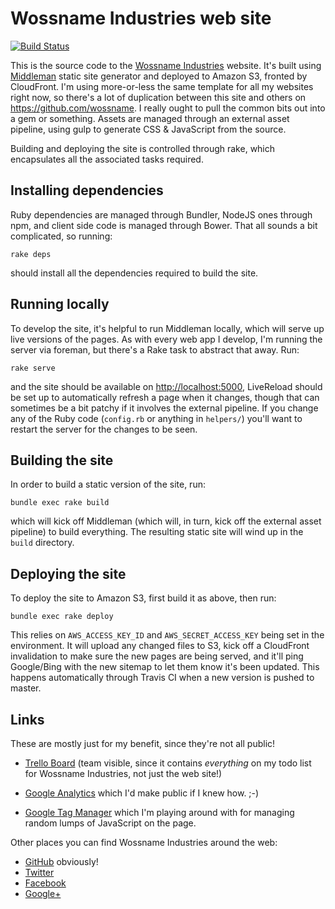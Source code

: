 # Wossname Industries web site

[![Build Status](https://travis-ci.org/wossname/woss.name.svg?branch=master)](https://travis-ci.org/wossname/woss.name)

This is the source code to the [Wossname Industries](https://woss.name/)
website. It's built using [Middleman][] static site generator and deployed to
Amazon S3, fronted by CloudFront. I'm using more-or-less the same template for
all my websites right now, so there's a lot of duplication between this site
and others on <https://github.com/wossname>. I really ought to pull the common
bits out into a gem or something. Assets are managed through an external asset
pipeline, using gulp to generate CSS & JavaScript from the source.

Building and deploying the site is controlled through rake, which encapsulates
all the associated tasks required.

## Installing dependencies

Ruby dependencies are managed through Bundler, NodeJS ones through npm, and
client side code is managed through Bower. That all sounds a bit complicated,
so running:

```shell
rake deps
```

should install all the dependencies required to build the site.

## Running locally

To develop the site, it's helpful to run Middleman locally, which will serve up
live versions of the pages. As with every web app I develop, I'm running the
server via foreman, but there's a Rake task to abstract that away. Run:

```shell
rake serve
```

and the site should be available on <http://localhost:5000>, LiveReload should
be set up to automatically refresh a page when it changes, though that can
sometimes be a bit patchy if it involves the external pipeline. If you change
any of the Ruby code (`config.rb` or anything in `helpers/`) you'll want to
restart the server for the changes to be seen.

## Building the site

In order to build a static version of the site, run:

```shell
bundle exec rake build
```

which will kick off Middleman (which will, in turn, kick off the external asset
pipeline) to build everything. The resulting static site will wind up in the
`build` directory.

## Deploying the site

To deploy the site to Amazon S3, first build it as above, then run:

```shell
bundle exec rake deploy
```

This relies on `AWS_ACCESS_KEY_ID` and `AWS_SECRET_ACCESS_KEY` being set in the
environment. It will upload any changed files to S3, kick off a CloudFront
invalidation to make sure the new pages are being served, and it'll ping
Google/Bing with the new sitemap to let them know it's been updated. This
happens automatically through Travis CI when a new version is pushed to master.

## Links

These are mostly just for my benefit, since they're not all public!

* [Trello Board](https://trello.com/b/Fux05K1K/5-wossname-industries) (team
  visible, since it contains *everything* on my todo list for Wossname
  Industries, not just the web site!)

* [Google Analytics](https://analytics.google.com/analytics/web/#report/defaultid/a73667132w111651136p116531138/)
  which I'd make public if I knew how. ;-)

* [Google Tag Manager](https://tagmanager.google.com/?hl=en#/container/accounts/273912313/containers/2329943)
  which I'm playing around with for managing random lumps of JavaScript on the
  page.

Other places you can find Wossname Industries around the web:

* [GitHub](https://github.com/wossname/) obviously!
* [Twitter](https://twitter.com/wossname/)
* [Facebook](https://www.facebook.com/WossnameIndustries)
* [Google+](https://plus.google.com/+WossnameIndustries)

[Middleman]: http://middlemanapp.com/
